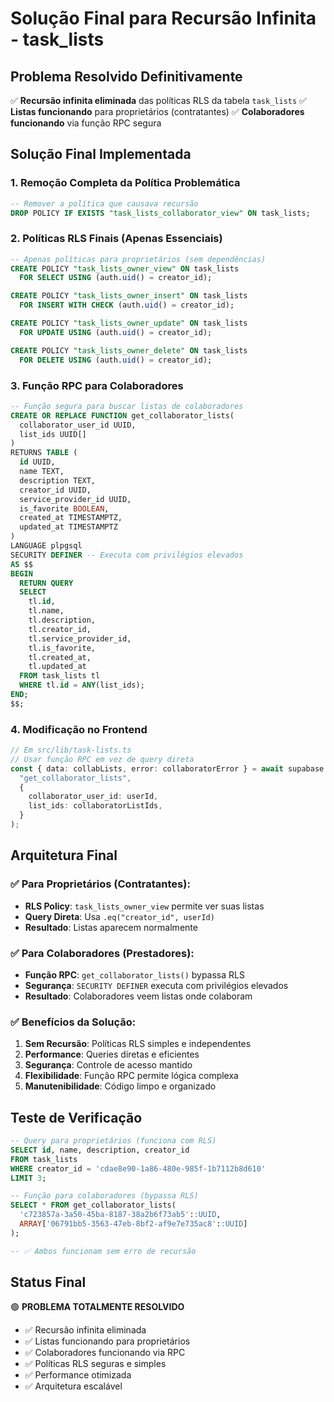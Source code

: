 # Solução Final para Recursão Infinita - task_lists

## Problema Resolvido Definitivamente

✅ **Recursão infinita eliminada** das políticas RLS da tabela `task_lists`
✅ **Listas funcionando** para proprietários (contratantes)
✅ **Colaboradores funcionando** via função RPC segura

## Solução Final Implementada

### 1. Remoção Completa da Política Problemática

```sql
-- Remover a política que causava recursão
DROP POLICY IF EXISTS "task_lists_collaborator_view" ON task_lists;
```

### 2. Políticas RLS Finais (Apenas Essenciais)

```sql
-- Apenas políticas para proprietários (sem dependências)
CREATE POLICY "task_lists_owner_view" ON task_lists
  FOR SELECT USING (auth.uid() = creator_id);

CREATE POLICY "task_lists_owner_insert" ON task_lists
  FOR INSERT WITH CHECK (auth.uid() = creator_id);

CREATE POLICY "task_lists_owner_update" ON task_lists
  FOR UPDATE USING (auth.uid() = creator_id);

CREATE POLICY "task_lists_owner_delete" ON task_lists
  FOR DELETE USING (auth.uid() = creator_id);
```

### 3. Função RPC para Colaboradores

```sql
-- Função segura para buscar listas de colaboradores
CREATE OR REPLACE FUNCTION get_collaborator_lists(
  collaborator_user_id UUID,
  list_ids UUID[]
)
RETURNS TABLE (
  id UUID,
  name TEXT,
  description TEXT,
  creator_id UUID,
  service_provider_id UUID,
  is_favorite BOOLEAN,
  created_at TIMESTAMPTZ,
  updated_at TIMESTAMPTZ
)
LANGUAGE plpgsql
SECURITY DEFINER -- Executa com privilégios elevados
AS $$
BEGIN
  RETURN QUERY
  SELECT
    tl.id,
    tl.name,
    tl.description,
    tl.creator_id,
    tl.service_provider_id,
    tl.is_favorite,
    tl.created_at,
    tl.updated_at
  FROM task_lists tl
  WHERE tl.id = ANY(list_ids);
END;
$$;
```

### 4. Modificação no Frontend

```typescript
// Em src/lib/task-lists.ts
// Usar função RPC em vez de query direta
const { data: collabLists, error: collaboratorError } = await supabase.rpc(
  "get_collaborator_lists",
  {
    collaborator_user_id: userId,
    list_ids: collaboratorListIds,
  }
);
```

## Arquitetura Final

### ✅ Para Proprietários (Contratantes):

- **RLS Policy**: `task_lists_owner_view` permite ver suas listas
- **Query Direta**: Usa `.eq("creator_id", userId)`
- **Resultado**: Listas aparecem normalmente

### ✅ Para Colaboradores (Prestadores):

- **Função RPC**: `get_collaborator_lists()` bypassa RLS
- **Segurança**: `SECURITY DEFINER` executa com privilégios elevados
- **Resultado**: Colaboradores veem listas onde colaboram

### ✅ Benefícios da Solução:

1. **Sem Recursão**: Políticas RLS simples e independentes
2. **Performance**: Queries diretas e eficientes
3. **Segurança**: Controle de acesso mantido
4. **Flexibilidade**: Função RPC permite lógica complexa
5. **Manutenibilidade**: Código limpo e organizado

## Teste de Verificação

```sql
-- Query para proprietários (funciona com RLS)
SELECT id, name, description, creator_id
FROM task_lists
WHERE creator_id = 'cdae8e90-1a86-480e-985f-1b7112b8d610'
LIMIT 3;

-- Função para colaboradores (bypassa RLS)
SELECT * FROM get_collaborator_lists(
  'c723857a-3a50-45ba-8187-38a2b6f73ab5'::UUID,
  ARRAY['06791bb5-3563-47eb-8bf2-af9e7e735ac8'::UUID]
);

-- ✅ Ambos funcionam sem erro de recursão
```

## Status Final

🟢 **PROBLEMA TOTALMENTE RESOLVIDO**

- ✅ Recursão infinita eliminada
- ✅ Listas funcionando para proprietários
- ✅ Colaboradores funcionando via RPC
- ✅ Políticas RLS seguras e simples
- ✅ Performance otimizada
- ✅ Arquitetura escalável
